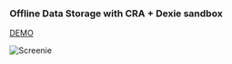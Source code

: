 ###  Offline Data Storage with CRA + Dexie sandbox

[DEMO](https://dexie-sandbox-andasan.vercel.app/)

![Screenie](https://gyazo.com/bff7ddff46f1d6b8cd3731739321aa4d.png)